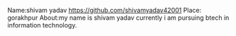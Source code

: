 Name:shivam yadav https://github.com/shivamyadav42001
Place: gorakhpur
About:my name is shivam yadav currently i am pursuing btech in information technology.
